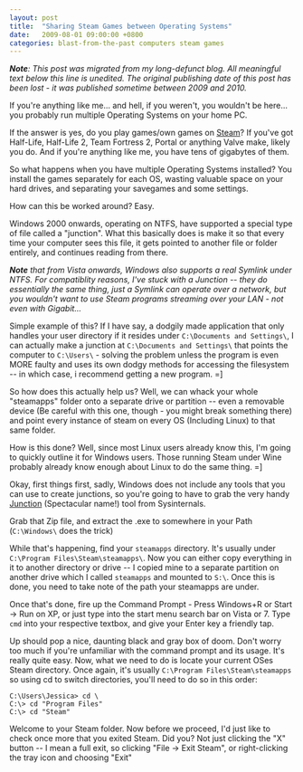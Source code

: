```yaml
---
layout: post
title:  "Sharing Steam Games between Operating Systems"
date:   2009-08-01 09:00:00 +0800
categories: blast-from-the-past computers steam games
---
```


_**Note**: This post was migrated from my long-defunct blog. All meaningful text below this line is unedited. The original publishing date of this post has been lost - it was published sometime between 2009 and 2010._

If you're anything like me... and hell, if you weren't, you wouldn't be here... you probably run multiple Operating Systems on your home PC.

If the answer is yes, do you play games/own games on [Steam](http://store.steampowered.com/)? If you've got Half-Life, Half-Life 2, Team Fortress 2, Portal or anything Valve make, likely you do. And if you're anything like me, you have tens of gigabytes of them.

So what happens when you have multiple Operating Systems installed? You install the games separately for each OS, wasting valuable space on your hard drives, and separating your savegames and some settings.

How can this be worked around? Easy.

Windows 2000 onwards, operating on NTFS, have supported a special type of file called a "junction". What this basically does is make it so that every time your computer sees this file, it gets pointed to another file or folder entirely, and continues reading from there.

_**Note** that from Vista onwards, Windows also supports a real Symlink under NTFS. For compatiblity reasons, I've stuck with a Junction -- they do essentially the same thing, just a Symlink can operate over a network, but you wouldn't want to use Steam programs streaming over your LAN - not even with Gigabit..._

Simple example of this? If I have say, a dodgily made application that only handles your user directory if it resides under `C:\Documents and Settings\`, I can actually make a junction at `C:\Documents and Settings\` that points the computer to `C:\Users\` - solving the problem unless the program is even MORE faulty and uses its own dodgy methods for accessing the filesystem -- in which case, i recommend getting a new program. =]

So how does this actually help us? Well, we can whack your whole "steamapps" folder onto a separate drive or partition -- even a removable device (Be careful with this one, though - you might break something there) and point every instance of steam on every OS (Including Linux) to that same folder.

How is this done? Well, since most Linux users already know this, I'm going to quickly outline it for Windows users. Those running Steam under Wine probably already know enough about Linux to do the same thing. =]

Okay, first things first, sadly, Windows does not include any tools that you can use to create junctions, so you're going to have to grab the very handy [Junction](http://technet.microsoft.com/en-us/sysinternals/bb896768.aspx) (Spectacular name!) tool from Sysinternals.

Grab that Zip file, and extract the .exe to somewhere in your Path (`C:\Windows\` does the trick)

While that's happening, find your `steamapps` directory. It's usually under `C:\Program Files\Steam\steamapps\`. Now you can either copy everything in it to another directory or drive -- I copied mine to a separate partition on another drive which I called `steamapps` and mounted to `S:\`. Once this is done, you need to take note of the path your steamapps are under.

Once that's done, fire up the Command Prompt - Press Windows+R or Start -> Run on XP, or just type into the start menu search bar on Vista or 7. Type `cmd` into your respective textbox, and give your Enter key a friendly tap.

Up should pop a nice, daunting black and gray box of doom. Don't worry too much if you're unfamiliar with the command prompt and its usage. It's really quite easy. Now, what we need to do is locate your current OSes Steam directory. Once again, it's usually `C:\Program Files\Steam\steamapps` so using cd to switch directories, you'll need to do so in this order:

```
C:\Users\Jessica> cd \
C:\> cd "Program Files"
C:\> cd "Steam"
```

Welcome to your Steam folder. Now before we proceed, I'd just like to check once more that you exited Steam. Did you? Not just clicking the "X" button -- I mean a full exit, so clicking "File -> Exit Steam", or right-clicking the tray icon and choosing "Exit"
